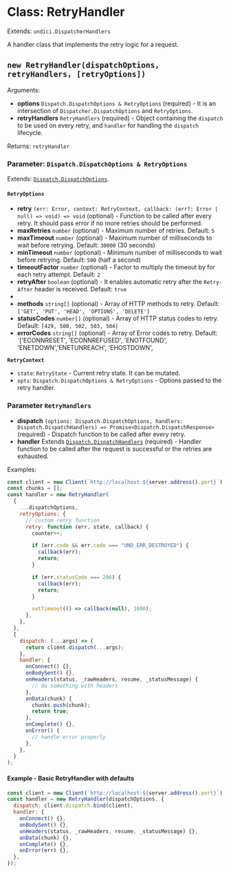 # Class: RetryHandler

Extends: `undici.DispatcherHandlers`

A handler class that implements the retry logic for a request.

## `new RetryHandler(dispatchOptions, retryHandlers, [retryOptions])`

Arguments:

- **options** `Dispatch.DispatchOptions & RetryOptions` (required) - It is an intersection of `Dispatcher.DispatchOptions` and `RetryOptions`.
- **retryHandlers** `RetryHandlers` (required) - Object containing the `dispatch` to be used on every retry, and `handler` for handling the `dispatch` lifecycle.

Returns: `retryHandler`

### Parameter: `Dispatch.DispatchOptions & RetryOptions`

Extends: [`Dispatch.DispatchOptions`](Dispatcher.md#parameter-dispatchoptions).

#### `RetryOptions`

- **retry** `(err: Error, context: RetryContext, callback: (err?: Error | null) => void) => void` (optional) - Function to be called after every retry. It should pass error if no more retries should be performed.
- **maxRetries** `number` (optional) - Maximum number of retries. Default: `5`
- **maxTimeout** `number` (optional) - Maximum number of milliseconds to wait before retrying. Default: `30000` (30 seconds)
- **minTimeout** `number` (optional) - Minimum number of milliseconds to wait before retrying. Default: `500` (half a second)
- **timeoutFactor** `number` (optional) - Factor to multiply the timeout by for each retry attempt. Default: `2`
- **retryAfter** `boolean` (optional) - It enables automatic retry after the `Retry-After` header is received. Default: `true`
-
- **methods** `string[]` (optional) - Array of HTTP methods to retry. Default: `['GET', 'PUT', 'HEAD', 'OPTIONS', 'DELETE']`
- **statusCodes** `number[]` (optional) - Array of HTTP status codes to retry. Default: `[429, 500, 502, 503, 504]`
- **errorCodes** `string[]` (optional) - Array of Error codes to retry. Default: \`\['ECONNRESET', 'ECONNREFUSED', 'ENOTFOUND', 'ENETDOWN','ENETUNREACH', 'EHOSTDOWN',

**`RetryContext`**

- `state`: `RetryState` - Current retry state. It can be mutated.
- `opts`: `Dispatch.DispatchOptions & RetryOptions` - Options passed to the retry handler.

### Parameter `RetryHandlers`

- **dispatch** `(options: Dispatch.DispatchOptions, handlers: Dispatch.DispatchHandlers) => Promise<Dispatch.DispatchResponse>` (required) - Dispatch function to be called after every retry.
- **handler** Extends [`Dispatch.DispatchHandlers`](Dispatcher.md#dispatcherdispatchoptions-handler) (required) - Handler function to be called after the request is successful or the retries are exhausted.

Examples:

```js
const client = new Client(`http://localhost:${server.address().port}`);
const chunks = [];
const handler = new RetryHandler(
  {
    ...dispatchOptions,
    retryOptions: {
      // custom retry function
      retry: function (err, state, callback) {
        counter++;

        if (err.code && err.code === "UND_ERR_DESTROYED") {
          callback(err);
          return;
        }

        if (err.statusCode === 206) {
          callback(err);
          return;
        }

        setTimeout(() => callback(null), 1000);
      },
    },
  },
  {
    dispatch: (...args) => {
      return client.dispatch(...args);
    },
    handler: {
      onConnect() {},
      onBodySent() {},
      onHeaders(status, _rawHeaders, resume, _statusMessage) {
        // do something with headers
      },
      onData(chunk) {
        chunks.push(chunk);
        return true;
      },
      onComplete() {},
      onError() {
        // handle error properly
      },
    },
  }
);
```

#### Example - Basic RetryHandler with defaults

```js
const client = new Client(`http://localhost:${server.address().port}`);
const handler = new RetryHandler(dispatchOptions, {
  dispatch: client.dispatch.bind(client),
  handler: {
    onConnect() {},
    onBodySent() {},
    onHeaders(status, _rawHeaders, resume, _statusMessage) {},
    onData(chunk) {},
    onComplete() {},
    onError(err) {},
  },
});
```

